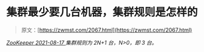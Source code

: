 <!--yml
category: 未分类
date: 0001-01-01 00:00:00
--->

# 集群最少要几台机器，集群规则是怎样的

> 原文：[https://zwmst.com/2067.html](https://zwmst.com/2067.html)

   [ *ZooKeeper* ](https://zwmst.com/zookeeper)*[ <time datetime="2021-08-17T11:21:50+08:00"> 2021-08-17 </time> ](https://zwmst.com/2067.html)  集群规则为 2N+1 台，N>0，即 3 台。*